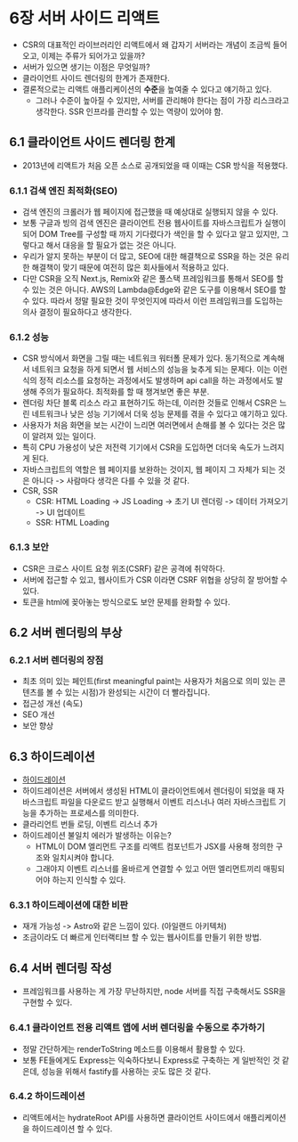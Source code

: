 # 6장 서버 사이드 리액트

- CSR의 대표적인 라이브러리인 리액트에서 왜 갑자기 서버라는 개념이 조금씩 들어오고, 이제는 주류가 되어가고 있을까?
- 서버가 있으면 생기는 이점은 무엇일까?
- 클라이언트 사이드 렌더링의 한계가 존재한다.
- 결론적으로는 리액트 애플리케이션의 **수준**을 높여줄 수 있다고 얘기하고 있다.
  - 그러나 수준이 높아질 수 있지만, 서버를 관리해야 한다는 점이 가장 리스크라고 생각한다. SSR 인프라를 관리할 수 있는 역량이 있어야 함.

## 6.1 클라이언트 사이드 렌더링 한계

- 2013년에 리액트가 처음 오픈 소스로 공개되었을 때 이때는 CSR 방식을 적용했다.

### 6.1.1 검색 엔진 최적화(SEO)

- 검색 엔진의 크롤러가 웹 페이지에 접근했을 때 예상대로 실행되지 않을 수 있다.
- 보통 구글과 빙의 검색 엔진은 클라이언트 전용 웹사이트를 자바스크립트가 실행이 되어 DOM Tree를 구성할 때 까지 기다렸다가 색인을 할 수 있다고 알고 있지만, 그렇다고 해서 대응을 할 필요가 없는 것은 아니다.
- 우리가 알지 못하는 부분이 더 많고, SEO에 대한 해결책으로 SSR을 하는 것은 유리한 해결책이 맞기 때문에 여전히 많은 회사들에서 적용하고 있다.
- 다만 CSR을 오직 Next.js, Remix와 같은 풀스택 프레임워크를 통해서 SEO를 할 수 있는 것은 아니다. AWS의 Lambda@Edge와 같은 도구를 이용해서 SEO를 할 수 있다. 따라서 정말 필요한 것이 무엇인지에 따라서 이런 프레임워크를 도입하는 의사 결정이 필요하다고 생각한다.

### 6.1.2 성능
- CSR 방식에서 화면을 그릴 때는 네트워크 워터폴 문제가 있다. 동기적으로 계속해서 네트워크 요청을 하게 되면서 웹 서비스의 성능을 늦추게 되는 문제다. 이는 이런식의 정적 리소스를 요청하는 과정에서도 발생하며 api call을 하는 과정에서도 발생해 주의가 필요하다. 최적화를 할 때 챙겨보면 좋은 부분.
- 렌더링 차단 블록 리소스 라고 표현하기도 하는데, 이러한 것들로 인해서 CSR은 느린 네트워크나 낮은 성능 기기에서 더욱 성능 문제를 겪을 수 있다고 얘기하고 있다.
- 사용자가 처음 화면을 보는 시간이 느리면 여러면에서 손해를 볼 수 있다는 것은 많이 알려져 있는 일이다.
- 특히 CPU 가용성이 낮은 저전력 기기에서 CSR을 도입하면 더더욱 속도가 느려지게 된다.
- 자바스크립트의 역할은 웹 페이지를 보완하는 것이지, 웹 페이지 그 자체가 되는 것은 아니다 -> 사람마다 생각은 다를 수 있을 것 같다.
- CSR, SSR
  - CSR: HTML Loading -> JS Loading -> 초기 UI 렌더링 -> 데이터 가져오기 -> UI 업데이트
  - SSR: HTML Loading

### 6.1.3 보안
- CSR은 크로스 사이트 요청 위조(CSRF) 같은 공격에 취약하다.
- 서버에 접근할 수 있고, 웹사이트가 CSR 이라면 CSRF 위협을 상당히 잘 방어할 수 있다.
- 토큰을 html에 꽂아놓는 방식으로도 보안 문제를 완화할 수 있다.

## 6.2 서버 렌더링의 부상

### 6.2.1 서버 렌더링의 장점
- 최초 의미 있는 페인트(first meaningful paint는 사용자가 처음으로 의미 있는 콘텐츠를 볼 수 있는 시점)가 완성되는 시간이 더 빨라집니다.
- 접근성 개선 (속도)
- SEO 개선
- 보안 향상

## 6.3 하이드레이션
- [하이드레이션](https://18.react.dev/reference/react-dom/client/hydrateRoot#suppressing-unavoidable-hydration-mismatch-errors)
- 하이드레이션은 서버에서 생성된 HTML이 클라이언트에서 렌더링이 되었을 때 자바스크립트 파일을 다운로드 받고 실행해서 이벤트 리스너나 여러 자바스크립트 기능을 추가하는 프로세스를 의미한다.
- 클라리언트 번들 로딩, 이벤트 리스너 추가
- 하이드레이션 불일치 에러가 발생하는 이유는?
  - HTML이 DOM 엘리먼트 구조를 리액트 컴포넌트가 JSX를 사용해 정의한 구조와 일치시켜야 합니다.
  - 그래야지 이벤트 리스너를 올바르게 연결할 수 있고 어떤 엘리먼트끼리 매핑되어야 하는지 인식할 수 있다.

### 6.3.1 하이드레이션에 대한 비판
- 재개 가능성 -> Astro와 같은 느낌이 있다. (아일랜드 아키텍처)
- 조금이라도 더 빠르게 인터랙티브 할 수 있는 웹사이트를 만들기 위한 방법.

## 6.4 서버 렌더링 작성
- 프레임워크를 사용하는 게 가장 무난하지만, node 서버를 직접 구축해서도 SSR을 구현할 수 있다.

### 6.4.1 클라이언트 전용 리액트 앱에 서버 렌더링을 수동으로 추가하기
- 정말 간단하게는 renderToString 메소드를 이용해서 활용할 수 있다.
- 보통 FE들에게도 Express는 익숙하다보니 Express로 구축하는 게 일반적인 것 같은데, 성능을 위해서 fastify를 사용하는 곳도 많은 것 같다.

### 6.4.2 하이드레이션
- 리액트에서는 hydrateRoot API를 사용하면 클라이언트 사이드에서 애플리케이션을 하이드레이션 할 수 있다.
